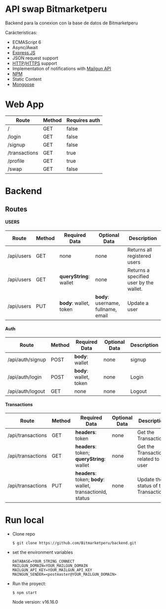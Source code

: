 # API swap Bitmarketperu

Backend para la conexion con la base de datos de Bitmarketperu

Carácteristicas:
- ECMAScript 6
- Async/Await
- [Express.JS](https://expressjs.com)
- JSON request support
- [HTTP](https://en.wikipedia.org/wiki/Hypertext_Transfer_Protocol)/[HTTPS](https://en.wikipedia.org/wiki/HTTPS) support
- Implementation of notifications with [Mailgun API](https://documentation.mailgun.com/en/latest/api_reference.html)
- [NPM](https://docs.npmjs.com/about-npm/)
- Static Content
- [Mongoose](https://mongoosejs.com/)

# Web App
| Route | Method | Requires auth |
|--|--|--|
| / | GET | false |
| /login | GET | false |
| /signup | GET | false |
| /transactions | GET | true |
| /profile | GET | true |
| /swap | GET | false |

# Backend
## Routes 
#### USERS
| Route | Method | Required Data | Optional Data | Description |
|--|--|--|--|--|
| /api/users | GET | none | none | Returns all registered users |
| /api/users | GET | **queryString**: wallet | none | Returns a specified user by the wallet.|
| /api/users | PUT | **body**: wallet, token| **body**: username, fullname, email | Update a user |


#### Auth
| Route | Method | Required Data | Optional Data | Description |
|--|--|--|--|--|
| /api/auth/signup | POST | **body**: wallet | none | signup |
| /api/auth/login | POST | **body**: wallet, token | none | Login |
| /api/auth/logout | GET | none | none | Logout |

#### Transactions
| Route | Method | Required Data | Optional Data | Description |
|--|--|--|--|--|
| /api/transactions | GET | **headers**: token | none | Get the Transactions |
| /api/transactions | GET | **headers**: token; **queryString**: wallet | none | Get the Transactions related to a user |
| /api/transactions| PUT | **headers**: token; **body**: wallet, transactionId, status | none | Update the status of the Transactions |

# Run local

- Clone repo
  ```console
  $ git clone https://github.com/Bitmarketperu/backend.git
  ```
- set the environment variables
  ```text
  DATABASE=YOUR_STRING_CONNECT
  MAILGUN_DOMAIN=YOUR_MAILGUN_DOMAIN
  MAILGUN_API_KEY=YOUR_MAILGUN_API_KEY
  MAINGUN_SENDER=<postmaster@YOUR_MAILGUN_DOMAIN>
  ```
- Run the proyect:
  ```console
  $ npm start
  ```


  Node version: v16.16.0
